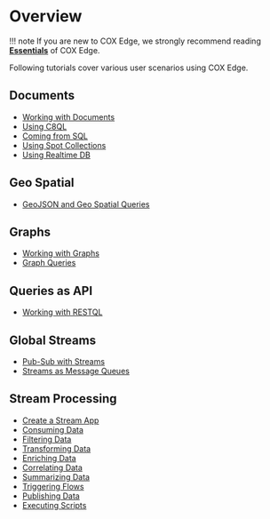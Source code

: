 # Overview

!!! note
    If you are new to COX Edge, we strongly recommend reading **[Essentials](../essentials.md)** of COX Edge.

Following tutorials cover various user scenarios using COX Edge.

## Documents

* [Working with Documents](working-with-documents.md)
* [Using C8QL](../../docs/c8ql/fundamentals.md)
* [Coming from SQL](../../docs/c8ql/coming-from-sql.md)
* [Using Spot Collections](using-spotcollections.md)
* [Using Realtime DB](using-realtime-updates.md)

## Geo Spatial

* [GeoJSON and Geo Spatial Queries](geospatial.md)

## Graphs

* [Working with Graphs](working-with-graphs.md)
* [Graph Queries](../../graphs/tutorials/graph-queries.md)

## Queries as API

* [Working with RESTQL](queries-as-api.md)

## Global Streams

* [Pub-Sub with Streams](../../streams/tutorials/pub-sub-streams.md)
* [Streams as Message Queues](streams-message-queues.md)

## Stream Processing

* [Create a Stream App](../../cep/tutorials/create-stream-app.md)
* [Consuming Data](../../cep/tutorials/consuming-data.md)
* [Filtering Data](../../cep/tutorials/filtering-data.md)
* [Transforming Data](../../cep/tutorials/transforming-data.md)
* [Enriching Data](../../cep/tutorials/enriching-data.md)
* [Correlating Data](../../cep/tutorials/correlating-data.md)
* [Summarizing Data](../../cep/tutorials/summarizing-data.md)
* [Triggering Flows](cep/triggering-flows.md)
* [Publishing Data](../../cep/tutorials/publishing-data.md)
* [Executing Scripts](../../cep/tutorials/executing-scripts.md)

<!-- Please refer to [Cookbook](../cookbook/overview.md) for additional examples. -->
